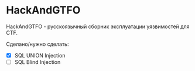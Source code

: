 # HackAndGTFO

HackAndGTFO - русскоязычный сборник эксплуатации уязвимостей для CTF.

Сделано/нужно сделать:

* [x] SQL UNION Injection
* [ ] SQL Blind Injection
